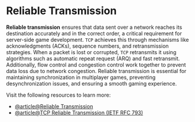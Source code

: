# Reliable Transmission  

**Reliable transmission** ensures that data sent over a network reaches its destination 
accurately and in the correct order, a critical requirement for server-side game development. 
`TCP` achieves this through mechanisms like acknowledgments (ACKs), sequence numbers, and 
retransmission strategies. When a packet is lost or corrupted, `TCP` retransmits it using 
algorithms such as automatic repeat request (ARQ) and fast retransmit. Additionally, flow 
control and congestion control work together to prevent data loss due to network congestion. 
Reliable transmission is essential for maintaining synchronization in multiplayer games, 
preventing desynchronization issues, and ensuring a smooth gaming experience.  

Visit the following resources to learn more:

- [@article@Reliable Transmission](https://book.systemsapproach.org/direct/reliable.html)
- [@article@TCP Reliable Transmission (IETF RFC 793)](https://datatracker.ietf.org/doc/html/rfc793)